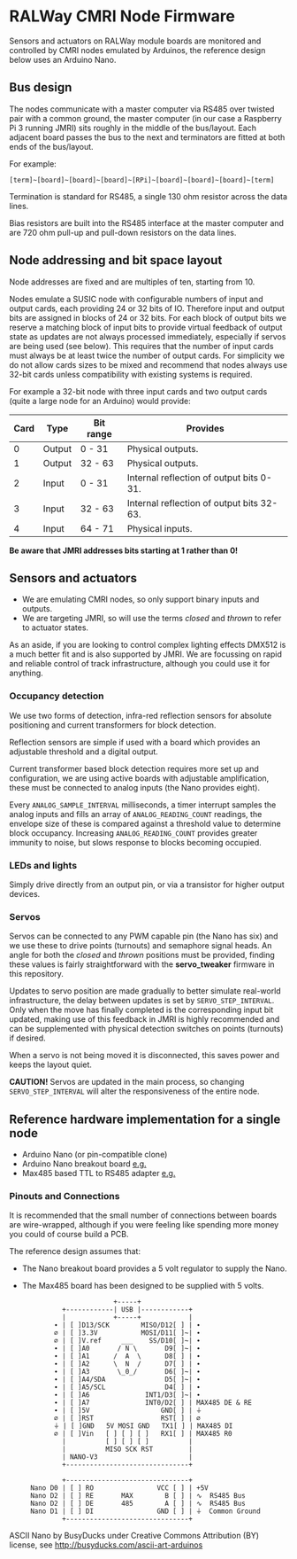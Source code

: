 # RALWay CMRI Node Firmware

Sensors and actuators on RALWay module boards are monitored and controlled by  CMRI nodes emulated by Arduinos, the reference design below uses an Arduino Nano.

## Bus design

The nodes communicate with a master computer via RS485 over twisted pair with a common ground, the master computer (in our case a Raspberry Pi 3 running JMRI) sits roughly in the middle of the bus/layout. Each adjacent board passes the bus to the next and terminators are fitted at both ends of the bus/layout.

For example:

    [term]~[board]~[board]~[board]~[RPi]~[board]~[board]~[board]~[term]

Termination is standard for RS485, a single 130 ohm resistor across the data lines.

Bias resistors are built into the RS485 interface at the master computer and are 720 ohm pull-up and pull-down resistors on the data lines.

## Node addressing and bit space layout

Node addresses are fixed and are multiples of ten, starting from 10.

Nodes emulate a SUSIC node with configurable numbers of input and output cards, each providing 24 or 32 bits of IO. Therefore input and output bits are assigned in blocks of 24 or 32 bits. For each block of output bits we reserve a matching block of input bits to provide virtual feedback of output state as updates are not always processed immediately, especially if servos are being used (see below). This requires that the number of input cards must always be at least twice the number of output cards. For simplicity we do not allow cards sizes to be mixed and recommend that nodes always use 32-bit cards unless compatibility with existing systems is required.

For example a 32-bit node with three input cards and two output cards (quite a large node for an Arduino) would provide:

Card | Type   | Bit range | Provides
-----|--------|-----------|----
   0 | Output |   0 -  31 | Physical outputs.
   1 | Output |  32 -  63 | Physical outputs.
   2 | Input  |   0 -  31 | Internal reflection of output bits 0-31.
   3 | Input  |  32 -  63 | Internal reflection of output bits 32-63.
   4 | Input  |  64 -  71 | Physical inputs.


**Be aware that JMRI addresses bits starting at 1 rather than 0!**

## Sensors and actuators

* We are emulating CMRI nodes, so only support binary inputs and outputs.
* We are targeting JMRI, so will use the terms *closed* and *thrown* to refer to actuator states.

As an aside, if you are looking to control complex lighting effects DMX512 is a much better fit and is also supported by JMRI. We are focussing on rapid and reliable control of track infrastructure, although you could use it for anything.

### Occupancy detection

We use two forms of detection, infra-red reflection sensors for absolute positioning and current transformers for block detection.

Reflection sensors are simple if used with a board which provides an adjustable threshold and a digital output.

Current transformer based block detection requires more set up and configuration, we are using active boards with adjustable amplification, these must be connected to analog inputs (the Nano provides eight).

Every `ANALOG_SAMPLE_INTERVAL` milliseconds, a timer interrupt samples the analog inputs and fills an array of `ANALOG_READING_COUNT` readings, the envelope size of these is compared against a threshold value to determine block occupancy. Increasing `ANALOG_READING_COUNT` provides greater immunity to noise, but slows response to blocks becoming occupied.

### LEDs and lights

Simply drive directly from an output pin, or via a transistor for higher output devices.

### Servos

Servos can be connected to any PWM capable pin (the Nano has six) and we use these to drive points (turnouts) and semaphore signal heads. An angle for both the *closed* and *thrown* positions must be provided, finding these values is fairly straightforward with the **servo_tweaker** firmware in this repository.

Updates to servo position are made gradually to better simulate real-world infrastructure, the delay between updates is set by `SERVO_STEP_INTERVAL`. Only when the move has finally completed is the corresponding input bit updated, making use of this feedback in JMRI is highly recommended and can be supplemented with physical detection switches on points (turnouts) if desired.

When a servo is not being moved it is disconnected, this saves power and keeps the layout quiet.

**CAUTION!** Servos are updated in the main process, so changing `SERVO_STEP_INTERVAL` will alter the responsiveness of the entire node.

## Reference hardware implementation for a single node

* Arduino Nano (or pin-compatible clone)
* Arduino Nano breakout board [e.g.](https://robu.in/product/nano-328p-expansion-adapter-breakout-board-io-shield)
* Max485 based TTL to RS485 adapter [e.g.](https://www.banggood.com/10Pcs-5V-MAX485-TTL-To-RS485-Converter-Module-Board-For-Arduino-p-1152561.html?cur_warehouse=CN)


### Pinouts and Connections

It is recommended that the small number of connections between boards are wire-wrapped, although if you were feeling like spending more money you could of course build a PCB.

The reference design assumes that:
* The Nano breakout board provides a 5 volt regulator to supply the Nano.
* The Max485 board has been designed to be supplied with 5 volts.


                             +-----+
                +------------| USB |------------+
                |            +-----+            |
              ∙ | [ ]D13/SCK        MISO/D12[ ] | ∙
              ∅ | [ ]3.3V           MOSI/D11[ ]~| ∙
              ∅ | [ ]V.ref     ___    SS/D10[ ]~| ∙
              ∙ | [ ]A0       / N \       D9[ ]~| ∙
              ∙ | [ ]A1      /  A  \      D8[ ] | ∙
              ∙ | [ ]A2      \  N  /      D7[ ] | ∙
              ∙ | [ ]A3       \_0_/       D6[ ]~| ∙
              ∙ | [ ]A4/SDA               D5[ ]~| ∙
              ∙ | [ ]A5/SCL               D4[ ] | ∙
              ∙ | [ ]A6              INT1/D3[ ]~| ∙
              ∙ | [ ]A7              INT0/D2[ ] | MAX485 DE & RE
              ∙ | [ ]5V                  GND[ ] | ⏚
              ∅ | [ ]RST                 RST[ ] | ∅
              ⏚ | [ ]GND   5V MOSI GND   TX1[ ] | MAX485 DI
              ∅ | [ ]Vin   [ ] [ ] [ ]   RX1[ ] | MAX485 R0
                |          [ ] [ ] [ ]          |
                |          MISO SCK RST         |
                | NANO-V3                       |
                +-------------------------------+

                +-------------------------------+
        Nano D0 | [ ] RO                VCC [ ] | +5V
        Nano D2 | [ ] RE       MAX        B [ ] | ∿  RS485 Bus
        Nano D2 | [ ] DE       485        A [ ] | ∿  RS485 Bus
        Nano D1 | [ ] DI                GND [ ] | ⏚  Common Ground
                +-------------------------------+


ASCII Nano by BusyDucks under Creative Commons Attribution (BY) license, see http://busyducks.com/ascii-art-arduinos

